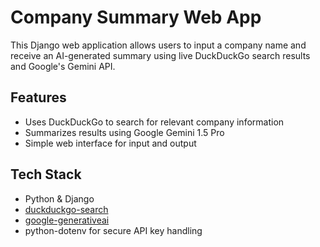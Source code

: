 # Company Summary Web App

This Django web application allows users to input a company name and receive an AI-generated summary using live DuckDuckGo search results and Google's Gemini API.

## Features

- Uses DuckDuckGo to search for relevant company information
- Summarizes results using Google Gemini 1.5 Pro
- Simple web interface for input and output

## Tech Stack

- Python & Django
- [duckduckgo-search](https://pypi.org/project/duckduckgo-search/)
- [google-generativeai](https://ai.google.dev/)
- python-dotenv for secure API key handling


